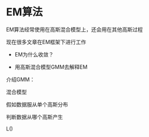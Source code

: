 # EM算法

EM算法经常使用在高斯混合模型上，还会用在其他高斯过程

现在很多文章在EM框架下进行工作

- EM为什么收敛？

- 用高斯混合模型GMM去解释EM

介绍GMM：

混合模型

假如数据服从单个高斯分布 

判断数据从哪个高斯产生

L()

